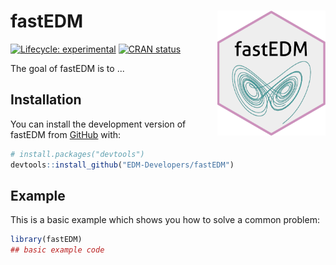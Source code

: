 
# fastEDM <img src="man/figures/logo.png" align="right" height="200" alt="logo" />

<!-- badges: start -->
[![Lifecycle: experimental](https://img.shields.io/badge/lifecycle-experimental-orange.svg)](https://lifecycle.r-lib.org/articles/stages.html#experimental)
[![CRAN status](https://www.r-pkg.org/badges/version/fastEDM)](https://CRAN.R-project.org/package=fastEDM)
<!-- badges: end -->

The goal of fastEDM is to ...

## Installation

You can install the development version of fastEDM from [GitHub](https://github.com/) with:

``` r
# install.packages("devtools")
devtools::install_github("EDM-Developers/fastEDM")
```

## Example

This is a basic example which shows you how to solve a common problem:

``` r
library(fastEDM)
## basic example code
```

